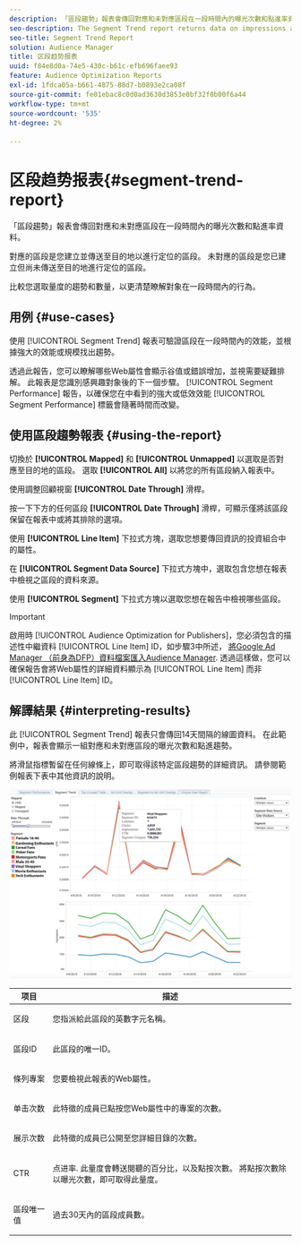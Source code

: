 ```yaml
---
description: 「區段趨勢」報表會傳回對應和未對應區段在一段時間內的曝光次數和點進率資料。 對應的區段是您建立並傳送至目的地以進行定位的區段。 未對應的區段是您已建立但尚未傳送至目的地進行定位的區段。 比較您選取量度的趨勢和數量，以更清楚瞭解對象在一段時間內的行為。
seo-description: The Segment Trend report returns data on impressions and click-through rates of mapped and unmapped segments over time. A mapped segment is a segment you create and send to a destination for targeting. An unmapped segment is a segment that you've created but have not sent to a destination for targeting. Compare trends and volume for your selected metrics to get a better picture of how your audiences behave over time.
seo-title: Segment Trend Report
solution: Audience Manager
title: 区段趋势报表
uuid: f84e8d0a-74e5-430c-b61c-efb696faee93
feature: Audience Optimization Reports
exl-id: 1fdca05a-b661-4875-88d7-b0893e2ca08f
source-git-commit: fe01ebac8c0d0ad3630d3853e0bf32f0b00f6a44
workflow-type: tm+mt
source-wordcount: '535'
ht-degree: 2%

---
```


# 区段趋势报表{#segment-trend-report}

「區段趨勢」報表會傳回對應和未對應區段在一段時間內的曝光次數和點進率資料。

對應的區段是您建立並傳送至目的地以進行定位的區段。 未對應的區段是您已建立但尚未傳送至目的地進行定位的區段。

比較您選取量度的趨勢和數量，以更清楚瞭解對象在一段時間內的行為。

## 用例 {#use-cases}

使用 [!UICONTROL Segment Trend] 報表可驗證區段在一段時間內的效能，並根據強大的效能或規模找出趨勢。

透過此報告，您可以瞭解哪些Web屬性會顯示谷值或錯誤增加，並視需要疑難排解。 此報表是您識別感興趣對象後的下一個步驟。 [!UICONTROL Segment Performance] 報告，以確保您在中看到的強大或低效效能 [!UICONTROL Segment Performance] 標籤會隨著時間而改變。

## 使用區段趨勢報表 {#using-the-report}

切換於 **[!UICONTROL Mapped]** 和 **[!UICONTROL Unmapped]** 以選取是否對應至目的地的區段。 選取 **[!UICONTROL All]** 以將您的所有區段納入報表中。

使用調整回顧視窗 **[!UICONTROL Date Through]** 滑桿。

按一下下方的任何區段 **[!UICONTROL Date Through]** 滑桿，可顯示僅將該區段保留在報表中或將其排除的選項。

使用 **[!UICONTROL Line Item]** 下拉式方塊，選取您想要傳回資訊的投資組合中的屬性。

在 **[!UICONTROL Segment Data Source]** 下拉式方塊中，選取包含您想在報表中檢視之區段的資料來源。

使用 **[!UICONTROL Segment]** 下拉式方塊以選取您想在報告中檢視哪些區段。

>[!IMPORTANT]
>
>啟用時 [!UICONTROL Audience Optimization for Publishers]，您必須包含的描述性中繼資料 [!UICONTROL Line Item] ID，如步驟3中所述， [將Google Ad Manager （前身為DFP）資料檔案匯入Audience Manager](../../../reporting/audience-optimization-reports/aor-publishers/import-dfp.md). 透過這樣做，您可以確保報告會將Web屬性的詳細資料顯示為 [!UICONTROL Line Item] 而非 [!UICONTROL Line Item] ID。

## 解譯結果 {#interpreting-results}

此 [!UICONTROL Segment Trend] 報表只會傳回14天間隔的線圖資料。 在此範例中，報表會顯示一組對應和未對應區段的曝光次數和點進趨勢。

將滑鼠指標暫留在任何線條上，即可取得該特定區段趨勢的詳細資訊。 請參閱範例報表下表中其他資訊的說明。

![](assets/publisher_segment_trend.png)

<table id="table_AFE2540583C34835B04584693ADFD26A"> 
 <thead> 
  <tr> 
   <th colname="col1" class="entry"> 项目 </th> 
   <th colname="col2" class="entry"> 描述 </th> 
  </tr>
 </thead>
 <tbody> 
  <tr> 
   <td colname="col1"> <p><span class="wintitle"> 区段</span> </p> </td> 
   <td colname="col2"> <p>您指派給此區段的英數字元名稱。 </p> </td> 
  </tr> 
  <tr> 
   <td colname="col1"> <p><span class="wintitle"> 區段ID</span> </p> </td> 
   <td colname="col2"> <p>此區段的唯一ID。 </p> </td> 
  </tr> 
  <tr> 
   <td colname="col1"> <p><span class="wintitle"> 條列專案</span> </p> </td> 
   <td colname="col2"> <p>您要檢視此報表的Web屬性。 </p> </td> 
  </tr> 
  <tr> 
   <td colname="col1"> <p><span class="wintitle"> 单击次数</span> </p> </td> 
   <td colname="col2"> <p>此特徵的成員已點按您Web屬性中的專案的次數。 </p> </td> 
  </tr> 
  <tr> 
   <td colname="col1"> <p><span class="wintitle"> 展示次数</span> </p> </td> 
   <td colname="col2"> <p>此特徵的成員已公開至您詳細目錄的次數。 </p> </td> 
  </tr> 
  <tr> 
   <td colname="col1"> <p><span class="wintitle">CTR</span> </p> </td> 
   <td colname="col2"> <p>点进率. 此量度會轉送閱聽的百分比，以及點按次數。 將點按次數除以曝光次數，即可取得此量度。 </p> </td> 
  </tr> 
  <tr> 
   <td colname="col1"> <p><span class="wintitle"> 區段唯一值</span> </p> </td> 
   <td colname="col2"> <p>過去30天內的區段成員數。 </p> </td> 
  </tr> 
 </tbody> 
</table>
